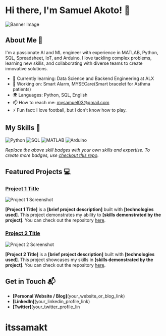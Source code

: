 # Hi there, I'm Samuel Akoto! 👋

![Banner Image](your_banner_image_url_here)

## About Me 🚀

I'm a passionate AI and ML engineer with experience in MATLAB, Python, SQL, Spreadsheet, IoT, and Arduino. I love tackling complex problems, learning new skills, and collaborating with diverse teams to create innovative solutions.

- 🌱 Currently learning: Data Science and Backend Engineering at ALX
- 🔭 Working on: Smart Alarm, MYSECare(Smart bracelet for Asthma patients)
- 🌍 Languages: Python, SQL, English
- 📫 How to reach me: mysamuel03@gmail.com
- ⚡ Fun fact: I love football, but I don't know how to play.

## My Skills 🧠

![Python](https://img.shields.io/badge/-Python-3776AB?style=flat-square&logo=python&logoColor=white)
![SQL](https://img.shields.io/badge/-SQL-4479A1?style=flat-square&logo=postgresql&logoColor=white)
![MATLAB](https://img.shields.io/badge/-MATLAB-0076A8?style=flat-square&logo=mathworks&logoColor=white)
![Arduino](https://img.shields.io/badge/-Arduino-00979D?style=flat-square&logo=arduino&logoColor=white)

*Replace the above skill badges with your own skills and expertise. To create more badges, use [checkout this repo](https://github.com/alexandresanlim/Badges4-README.md-Profile).*

## Featured Projects 💻

### [Project 1 Title](project_1_link)

![Project 1 Screenshot](project_1_screenshot_url)

**[Project 1 Title]** is a **[brief project description]** built with **[technologies used]**. This project demonstrates my ability to **[skills demonstrated by the project]**. You can check out the repository [here](project_1_repository_link).

### [Project 2 Title](project_2_link)

![Project 2 Screenshot](project_2_screenshot_url)

**[Project 2 Title]** is a **[brief project description]** built with **[technologies used]**. This project showcases my skills in **[skills demonstrated by the project]**. You can check out the repository [here](project_2_repository_link).

## Get in Touch 📬

- **[Personal Website / Blog]**(your_website_or_blog_link)
- **[LinkedIn]**(your_linkedin_profile_link)
- **[Twitter]**(your_twitter_profile_lin


# itssamakt
